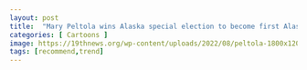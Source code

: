 ```yaml
---
layout: post
title:  "Mary Peltola wins Alaska special election to become first Alaska Native in Congress"
categories: [ Cartoons ]
image: https://19thnews.org/wp-content/uploads/2022/08/peltola-1800x1200-c-default.jpg
tags: [recommend,trend]
---
```

<!--stackedit_data:
eyJoaXN0b3J5IjpbLTE3MDI2ODUxMTRdfQ==
-->